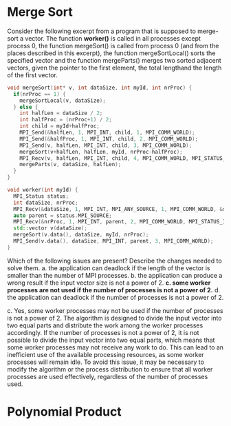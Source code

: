 # Merge Sort
Consider the following excerpt from a program that is supposed to merge-sort a vector. The function **worker()** is called in all processes except process 0, the function mergeSort() is called from process 0 (and from the places described in this excerpt), the function mergeSortLocal() sorts the specified vector and the function mergeParts() merges two sorted adjacent vectors, given the pointer to the first element, the total lengthand the length of the first vector.

```cpp
void mergeSort(int* v, int dataSize, int myId, int nrProc) {
  if(nrProc == 1) {
    mergeSortLocal(v, dataSize);
  } else {
    int halfLen = dataSize / 2;
    int halfProc = (nrProc+1) / 2;
    int child = myId+halfProc;
    MPI_Send(&halfLen, 1, MPI_INT, child, 1, MPI_COMM_WORLD);
    MPI_Send(&halfProc, 1, MPI_INT, child, 2, MPI_COMM_WORLD);
    MPI_Send(v, halfLen, MPI_INT, child, 3, MPI_COMM_WORLD);
    mergeSort(v+halfLen, halfLen, myId, nrProc-halfProc);
    MPI_Recv(v, halfLen, MPI_INT, child, 4, MPI_COMM_WORLD, MPI_STATUS_IGNORE);
    mergeParts(v, dataSize, halfLen);
  }
}

void worker(int myId) {
  MPI_Status status;
  int dataSize, nrProc;
  MPI_Recv(&dataSize, 1, MPI_INT, MPI_ANY_SOURCE, 1, MPI_COMM_WORLD, &status);
  auto parent = status.MPI_SOURCE;
  MPI_Recv(&nrProc, 1, MPI_INT, parent, 2, MPI_COMM_WORLD, MPI_STATUS_IGNORE);
  std::vector v(dataSize);
  mergeSort(v.data(), dataSize, myId, nrProc);
  MPI_Send(v.data(), dataSize, MPI_INT, parent, 3, MPI_COMM_WORLD);
}
```

Which of the following issues are present? Describe the changes needed to solve them.
a. the application can deadlock if the length of the vector is smaller than the number of MPI processes.
b. the application can produce a wrong result if the input vector size is not a power of 2.
**c. some worker processes are not used if the number of processes is not a power of 2.**
d. the application can deadlock if the number of processes is not a power of 2.

c. Yes, some worker processes may not be used if the number of processes is not a power of 2. The algorithm is designed to divide the input vector into two equal parts and distribute the work among the worker processes accordingly. If the number of processes is not a power of 2, it is not possible to divide the input vector into two equal parts, which means that some worker processes may not receive any work to do. This can lead to an inefficient use of the available processing resources, as some worker processes will remain idle. To avoid this issue, it may be necessary to modify the algorithm or the process distribution to ensure that all worker processes are used effectively, regardless of the number of processes used.

# Polynomial Product
```cpp

```
